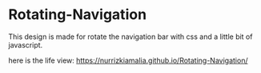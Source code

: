 # Rotating-Navigation

This design is made for rotate the navigation bar with css and a little bit of javascript.

here is the life view:
https://nurrizkiamalia.github.io/Rotating-Navigation/
